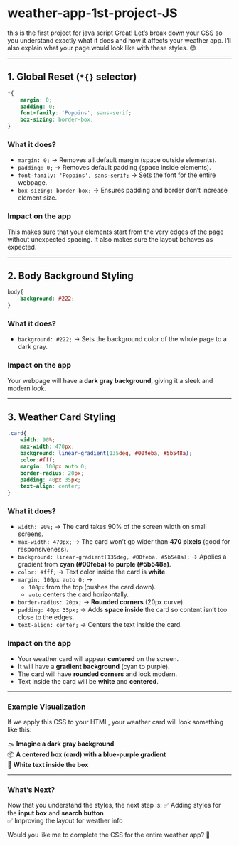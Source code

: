 # weather-app-1st-project-JS
this is the first project for java script 
Great! Let’s break down your CSS so you understand exactly what it does and how it affects your weather app. I’ll also explain what your page would look like with these styles. 😊  

---

## **1. Global Reset (`*{}` selector)**
```css
*{
    margin: 0;
    padding: 0;
    font-family: 'Poppins', sans-serif;
    box-sizing: border-box;
}
```
### **What it does?**
- `margin: 0;` → Removes all default margin (space outside elements).
- `padding: 0;` → Removes default padding (space inside elements).
- `font-family: 'Poppins', sans-serif;` → Sets the font for the entire webpage.
- `box-sizing: border-box;` → Ensures padding and border don’t increase element size.

### **Impact on the app**
This makes sure that your elements start from the very edges of the page without unexpected spacing. It also makes sure the layout behaves as expected.

---

## **2. Body Background Styling**
```css
body{
    background: #222;
}
```
### **What it does?**
- `background: #222;` → Sets the background color of the whole page to a dark gray.

### **Impact on the app**
Your webpage will have a **dark gray background**, giving it a sleek and modern look.

---

## **3. Weather Card Styling**
```css
.card{
    width: 90%;
    max-width: 470px;
    background: linear-gradient(135deg, #00feba, #5b548a);
    color:#fff;
    margin: 100px auto 0;
    border-radius: 20px;
    padding: 40px 35px;
    text-align: center;
}
```
### **What it does?**
- `width: 90%;` → The card takes 90% of the screen width on small screens.
- `max-width: 470px;` → The card won't go wider than **470 pixels** (good for responsiveness).
- `background: linear-gradient(135deg, #00feba, #5b548a);` → Applies a gradient from **cyan (#00feba)** to **purple (#5b548a)**.
- `color: #fff;` → Text color inside the card is **white**.
- `margin: 100px auto 0;` → 
  - `100px` from the top (pushes the card down).
  - `auto` centers the card horizontally.
- `border-radius: 20px;` → **Rounded corners** (20px curve).
- `padding: 40px 35px;` → Adds **space inside** the card so content isn’t too close to the edges.
- `text-align: center;` → Centers the text inside the card.

### **Impact on the app**
- Your weather card will appear **centered** on the screen.
- It will have a **gradient background** (cyan to purple).
- The card will have **rounded corners** and look modern.
- Text inside the card will be **white** and **centered**.

---

### **Example Visualization**
If we apply this CSS to your HTML, your weather card will look something like this:

🌫️ **Imagine a dark gray background**   
📦 **A centered box (card) with a blue-purple gradient**  
📝 **White text inside the box**  

---

### **What’s Next?**
Now that you understand the styles, the next step is:
✅ Adding styles for the **input box** and **search button**  
✅ Improving the layout for weather info  

Would you like me to complete the CSS for the entire weather app? 🚀